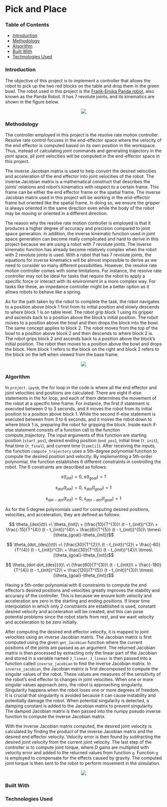 # Pick and Place

### Table of Contents

- [Introduction](#introduction)
- [Methodology](#methodology)
- [Algorithm](#algorithm)
- [Built With](#built-with)
- [Technologies Used](#technologies-used)

### Introduction

The objective of this project is to implement a controller that allows the robot to pick up the two red blocks on the table and drop them in the green bowl. The robot used in this project is the [Frank-Emika Panda robot](https://www.franka.de/), also known as the Panda Robot. It has 7 revolute joints, and its kinematics are shown in the figure below. 

<p align="center">
  <img src="https://github.com/wngkyle/pick-and-place/assets/99611120/5f01c31b-9ee9-4e09-85c7-6ec4cb7c6983">
</p>

### Methodology

The controller employed in this project is the resolve rate motion controller. Resolve rate control focuses in the end-effector space where the velocity of the end effector is computed based on its own position in the workspace. Thus, instead of calculating joint commands and generating trajectory in the joint space, all joint velocities will be computed in the end-effector space in this project.

The inverse Jacobian matrix is used to help convert the desired velocities and acceleration of the end effector into joint velocities of the robot. The inverse Jacobian matrix is a mathematical construct that describes the joints’ relations and robot’s kinematics with respect to a certain frame. This frame can be either the end effector frame or the spatial frame. The inverse Jacobian matrix used in this project will be working in the end-effector frame but oriented like the spatial frame. In doing so, we ensure the gripper is always oriented in the same direction even while the body of the robot may be moving or oriented in a different direction. 

The reason why the resolve rate motion controller is employed is that it produces a higher degree of accuracy and precision compared to joint space generation. In addition, the inverse kinematic function used in joint space generation can become really complicated and hard to derive in this project because we are using a robot with 7 revolute joints. The inverse kinematic function has already become relatively complex when the robot with 2 revolute joints is used. With a robot that has 7 revolute joints, the equations for inverse kinematics will be almost impossible to derive as we need to consider so many different possibilities. However, the resolve rate motion controller comes with some limitations. For instance, the resolve rate controller may not be ideal for tasks that require the robot to apply a specific force or interact with its environment in a more complex way. For tasks like these, an impedance controller might be a better option as it allows robots to behave like a spring. 

As for the path taken by the robot to complete the task, the robot navigates to a position above block 1 first from its initial position and slowly descends to where block 1 is on table level. The robot grip block 1 using its gripper and ascends back to a position above the block’s initial position. The robot moves to a position above the bowl and then drops the block into the bowl. The same concept applies to block 2. The robot moves from the top of the bowl to a position above block 2 and then descends to where block 2 is. The robot grips block 2 and ascends back to a position above the block’s initial position. The robot then moves to a position above the bowl and drops the block. Here block 1 refers to the block on the right and block 2 refers to the block on the left when viewed from the base frame. 

<p align="center">
  <img src="https://github.com/wngkyle/pick-and-place/assets/99611120/3f5ffcbd-514b-4a78-8280-5a9dc9d2c94b">
</p>

### Algorithm

In `project.ipynb`, the for loop in the code is where all the end effector and joint velocities and positions are calculated. There are eight if-else statements in the for loop, and each of them determines the movement of the robot at a specific time frame. For instance, the first if statement is executed between 0 to 3 seconds, and it moves the robot from its initial position to a position above block 1. While the second if-else statement is executed between from 3 to 6 seconds, and it moves the robot down to where block 1 is, preparing the robot for gripping the block. Inside each if-else statement consists of a function call to the function compute_trajectory. The input arguments of this function are starting position (`start_pos`), desired ending position (`end_pos`), initial time (`t_init`), final time (`t_final`), and current time (`time[i]`). After receiving the inputs, the function `compute_trajectory` uses a 5th-degree polynomial function to compute the desired position and velocity. By implementing a 5th-order polynomial, the function establishes 6 different constraints in controlling the robot. The 6 constraints are described as follows:

```math
s(t_{init}) = 0,\ s(t_{goal}) = 1
```
```math
s_{dot}(t_{init}) = 0,\ s_{dot}(t_{goal}) = 1
```
```math
s_{dot-dot}(t_{init}) = 0,\ s_{dot-dot}(t_{goal}) = 1
```

As for the 5 degree polynomials used for computing desired positions, velocities, and acceleration, they are defined as follows:

```math
 \theta_{des}(t)\ =\  \theta_{init}\ + (\frac{10}{T^{3}}\ (t - t_{init})^{3}\ + \frac{-15}{T^{4}} (t - t_{init})^{4}\ + \frac{6}{T^{5}} (t - t_{init})^{5})\ \times\ (\theta_{goal}-\theta_{init})
```

```math
 \theta_{dot_{des}}(t)\ =\  (\frac{30}{T^{2}}\ (t - t_{init})^{2}\ + \frac{-60}{T^{4}} (t - t_{init})^{3}\ + \frac{30}{T^{5}} (t - t_{init})^{4})\ \times\ (\theta_{goal}-\theta_{init})
```

```math
 \theta_{dot-dot_{des}}(t)\ =\  (\frac{60}{T^{3}}\ (t - t_{init})\ + \frac{-180}{T^{4}} (t - t_{init})^{2}\ + \frac{120}{T^{5}} (t - t_{init})^{3})\ \times\ (\theta_{goal}-\theta_{init})
```
Having a 5th-order polynomial with 6 constraints to compute the end effector’s desired positions and velocities greatly improves the stability and accuracy of the controller. This is because we ensure both velocity and acceleration are zero in the starting and ending positions. If linear time interpolation in which only 2 constraints are established is used, constant desired velocity and acceleration will be created, and this can pose potential problems since the robot starts from rest, and we want velocity and acceleration to be zero initially. 

After computing the desired end effector velocity, it is mapped to joint velocities using an inverse Jacobian matrix. The Jacobian matrix is first computed using the given `get_Jacobian` function where the current positions of the joints are passed as an argument. The returned Jacobian matrix is then processed by extracting only the linear part of the Jacobian and stored in a variable named `J_linear`. `J_linear` is then passed into a function called `inverse_jacobian` to find the inverse Jacobian matrix. In `inverse_jacobian`, the Jacobian matrix is first decomposed to compute the singular values of the robot. These values are measures of the sensitivity of the robot’s end effector to changes in joint velocities. When one or more singular values approach zero, the robot is approaching singularity. Singularity happens when the robot loses one or more degrees of freedom. It is crucial that singularity is avoided because it can cause instability and potentially damage the robot. When potential singularity is detected, a damping constant is added to the Jacobian matrix to prevent singularity. The damped Jacobian matrix is then passed into the numpy pseudo inverse function to compute the inverse Jacobian matrix. 

With the inverse Jacobian matrix computed, the desired joint velocity is calculated by finding the product of the inverse Jacobian matrix and the desired end effector velocity. Velocity error is then found by subtracting the desired joint velocity from the current joint velocity. The last step of the controller is to compute joint torque, where D gains are multiplied with velocity error and added to the returned values from function `g`. Function `g` is employed to compensate for the effects caused by gravity. The computed joint torque is then sent to the robot to perform movement in the simulation. 




<p align="center">
  <img src="https://github.com/wngkyle/pick-and-place/assets/99611120/c54bbe8f-0012-4e42-a032-df12d980fb0b">
</p>

### Built With

### Technologies Used
